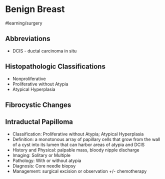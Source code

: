 # Benign Breast
#learning/surgery
## Abbreviations
* DCIS - ductal carcinoma in situ

## Histopathologic Classifications
* Nonproliferative
* Proliferative without Atypia
* Atypical Hyperplasia

## Fibrocystic Changes

## Intraductal Papilloma
* Classification: Proliferative without Atypia; Atypical Hyperplasia
* Definition: a monotonous array of papillary cells that grow from the wall of a cyst into its lumen that can harbor areas of atypia and DCIS
* History and Physical: palpable mass, bloody nipple discharge
* Imaging: Solitary or Multiple
* Pathology: With or without atypia
* Diagnosis: Core needle biopsy
* Management: surgical excision or observation +/- chemotherapy

